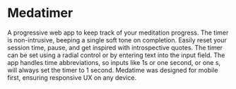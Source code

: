 # Medatimer
A progressive web app to keep track of your meditation progress. The timer is non-intrusive, beeping a single soft tone on completion. Easily reset your session time, pause, and get inspired with introspective quotes. The timer can be set using a radial control or by entering text into the input field. The app handles time abbreviations, so inputs like 1s or one second, or one s, will always set the timer to 1 second. Medatime was designed for mobile first, ensuring responsive UX on any device.

